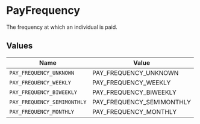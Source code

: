# PayFrequency

The frequency at which an individual is paid.


## Values

| Name                        | Value                       |
| --------------------------- | --------------------------- |
| `PAY_FREQUENCY_UNKNOWN`     | PAY_FREQUENCY_UNKNOWN       |
| `PAY_FREQUENCY_WEEKLY`      | PAY_FREQUENCY_WEEKLY        |
| `PAY_FREQUENCY_BIWEEKLY`    | PAY_FREQUENCY_BIWEEKLY      |
| `PAY_FREQUENCY_SEMIMONTHLY` | PAY_FREQUENCY_SEMIMONTHLY   |
| `PAY_FREQUENCY_MONTHLY`     | PAY_FREQUENCY_MONTHLY       |